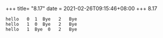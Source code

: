 +++
title= "8.17"
date = 2021-02-26T09:15:46+08:00
+++
8.17

    hello   0  1  Bye   2   Bye
    hello   1  0  Bye   2   Bye
    hello   1  Bye  0   2   Bye


